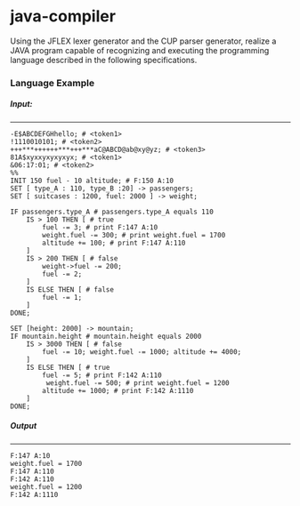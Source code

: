 # java-compiler
Using the JFLEX lexer generator and the CUP parser generator, realize a JAVA program capable of recognizing
and executing the programming language described in the following specifications.

### Language Example

##### Input:
_____________________________________________________________
~~~~
-E$ABCDEFGHhello; # <token1>
!1110010101; # <token2>
+++***++++++***+++***aC@ABCD@ab@xy@yz; # <token3>
81A$xyxxyxyxyxyx; # <token1>
&06:17:01; # <token2>
%%
INIT 150 fuel - 10 altitude; # F:150 A:10
SET [ type_A : 110, type_B :20] -> passengers;
SET [ suitcases : 1200, fuel: 2000 ] -> weight;

IF passengers.type_A # passengers.type_A equals 110
    IS > 100 THEN [ # true
        fuel -= 3; # print F:147 A:10
        weight.fuel -= 300; # print weight.fuel = 1700
        altitude += 100; # print F:147 A:110
    ]
    IS > 200 THEN [ # false
        weight->fuel -= 200;
        fuel -= 2;
    ]
    IS ELSE THEN [ # false
        fuel -= 1;
    ]
DONE;

SET [height: 2000] -> mountain;
IF mountain.height # mountain.height equals 2000
    IS > 3000 THEN [ # false
        fuel -= 10; weight.fuel -= 1000; altitude += 4000;
    ]
    IS ELSE THEN [ # true
        fuel -= 5; # print F:142 A:110
         weight.fuel -= 500; # print weight.fuel = 1200
        altitude += 1000; # print F:142 A:1110
    ]
DONE;
~~~~

##### Output
_____________________________________________________________
~~~~
F:147 A:10
weight.fuel = 1700
F:147 A:110
F:142 A:110
weight.fuel = 1200
F:142 A:1110
~~~~